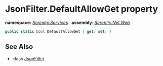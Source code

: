 # JsonFilter.DefaultAllowGet property
**namespace:** *[Serenity.Services](../../README.md#serenity.services-namespace)*   **assembly**: *[Serenity.Net.Web](../../README.md)*

```csharp
public static bool DefaultAllowGet { get; set; }
```

## See Also

* class [JsonFilter](../JsonFilter.md)